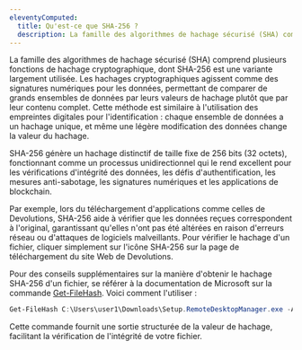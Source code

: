 ```yaml
---
eleventyComputed:
  title: Qu'est-ce que SHA-256 ?
  description: La famille des algorithmes de hachage sécurisé (SHA) comprend plusieurs fonctions de hachage cryptographique, dont SHA-256 est une variante largement utilisée.
---
```

La famille des algorithmes de hachage sécurisé (SHA) comprend plusieurs fonctions de hachage cryptographique, dont SHA-256 est une variante largement utilisée. Les hachages cryptographiques agissent comme des signatures numériques pour les données, permettant de comparer de grands ensembles de données par leurs valeurs de hachage plutôt que par leur contenu complet. Cette méthode est similaire à l'utilisation des empreintes digitales pour l'identification : chaque ensemble de données a un hachage unique, et même une légère modification des données change la valeur du hachage.

SHA-256 génère un hachage distinctif de taille fixe de 256 bits (32 octets), fonctionnant comme un processus unidirectionnel qui le rend excellent pour les vérifications d'intégrité des données, les défis d'authentification, les mesures anti-sabotage, les signatures numériques et les applications de blockchain.

Par exemple, lors du téléchargement d'applications comme celles de Devolutions, SHA-256 aide à vérifier que les données reçues correspondent à l'original, garantissant qu'elles n'ont pas été altérées en raison d'erreurs réseau ou d'attaques de logiciels malveillants. Pour vérifier le hachage d'un fichier, cliquer simplement sur l'icône SHA-256 sur la page de téléchargement du site Web de Devolutions.

Pour des conseils supplémentaires sur la manière d'obtenir le hachage SHA-256 d'un fichier, se référer à la documentation de Microsoft sur la commande [Get-FileHash](https://docs.microsoft.com/en-us/powershell/module/microsoft.powershell.utility/get-filehash?view=powershell-7.2). Voici comment l'utiliser :

```powershell
Get-FileHash C:\Users\user1\Downloads\Setup.RemoteDesktopManager.exe -Algorithm SHA256 | Format-List.
```

Cette commande fournit une sortie structurée de la valeur de hachage, facilitant la vérification de l'intégrité de votre fichier.
